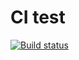# CI test

[![Build status](https://ci.appveyor.com/api/projects/status/4aoeyqlkm7uiutrn?svg=true)](https://ci.appveyor.com/project/ViktorTkachev/ajs-hw-math)